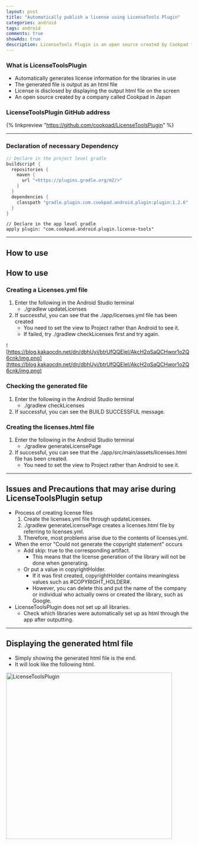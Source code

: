 ```yaml
---  
layout: post  
title: "Automatically publish a license using LicenseTools Plugin"  
categories: android
tags: android 
comments: true
showAds: true
description: LicenseTools Plugin is an open source created by Cookpad that automatically generates license information for your library, prints it out to a file in HTML format, and displays it on the screen.
---
```


### What is LicenseToolsPlugin
- Automatically generates license information for the libraries in use
- The generated file is output as an html file
- License is disclosed by displaying the output html file on the screen
- An open source created by a company called Cookpad in Japan

### LicenseToolsPlugin GitHub address

{% linkpreview "https://github.com/cookpad/LicenseToolsPlugin" %}

---

### Declaration of necessary Dependency

``` kotlin
// Declare in the project level gradle
buildscript {
  repositories {
    maven {
      url "<https://plugins.gradle.org/m2/>"
    }
  }
  dependencies {
    classpath "gradle.plugin.com.cookpad.android.plugin:plugin:1.2.6"
  }
}

```

```
// Declare in the app level gradle
apply plugin: "com.cookpad.android.plugin.license-tools"

```

---

## How to use

## How to use

### Creating a Licenses.yml file

1. Enter the following in the Android Studio terminal
    - ./gradlew updateLicenses
2. If successful, you can see that the ./app/licenses.yml file has been created
    - You need to set the view to Project rather than Android to see it.
    - If failed, try ./gradlew checkLicenses first and try again.

![https://blog.kakaocdn.net/dn/dbhUyi/btrUfQQEIel/AkcH2qSaQCHwor1o2Q6cnk/img.png](https://blog.kakaocdn.net/dn/dbhUyi/btrUfQQEIel/AkcH2qSaQCHwor1o2Q6cnk/img.png)

### Checking the generated file

1. Enter the following in the Android Studio terminal
    - ./gradlew checkLicenses
2. If successful, you can see the BUILD SUCCESSFUL message.

### Creating the licenses.html file

1. Enter the following in the Android Studio terminal
    - ./gradlew generateLicensePage
2. If successful, you can see that the ./app/src/main/assets/licenses.html file has been created.
    - You need to set the view to Project rather than Android to see it.

---

## Issues and Precautions that may arise during LicenseToolsPlugin setup

- Process of creating license files
    1. Create the licenses.yml file through updateLicenses.
    2. ./gradlew generateLicensePage creates a licenses.html file by referring to licenses.yml.
    3. Therefore, most problems arise due to the contents of licenses.yml.
- When the error "Could not generate the copyright statement" occurs
    - Add skip: true to the corresponding artifact.
        - This means that the license generation of the library will not be done when generating.
    - Or put a value in copyrightHolder.
        - If it was first created, copyrightHolder contains meaningless values such as #COPYRIGHT_HOLDER#.
        - However, you can delete this and put the name of the company or individual who actually owns or created the library, such as Google.
- LicenseToolsPlugin does not set up all libraries.
    - Check which libraries were automatically set up as html through the app after outputting.

---

## Displaying the generated html file

- Simply showing the generated html file is the end.
- It will look like the following html.

<img src="https://blog.kakaocdn.net/dn/tjzDe/btrUh4a00sw/DtTE0fjTu8wuku5z1YnGyk/img.jpg" width="450" alt="LicenseToolsPlugin">